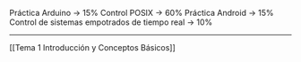 
Práctica Arduino -> 15%
Control POSIX -> 60%
Práctica Android -> 15%
Control de sistemas empotrados de tiempo real -> 10%

___

[[Tema 1 Introducción y Conceptos Básicos]]

